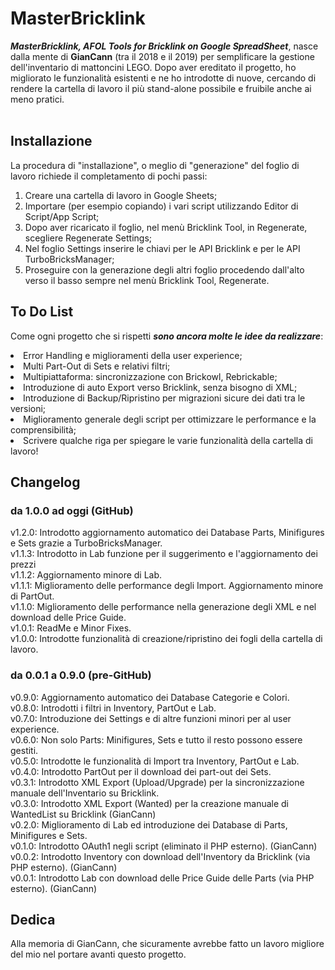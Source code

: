 # MasterBricklink
<b><i>MasterBricklink, AFOL Tools for Bricklink on Google SpreadSheet</b></i>, nasce dalla mente di <b>GianCann</b> (tra il 2018 e il 2019) per semplificare la gestione dell'inventario di mattoncini LEGO. Dopo aver ereditato il progetto, ho migliorato le funzionalità esistenti e ne ho introdotte di nuove, cercando di rendere la cartella di lavoro il più stand-alone possibile e fruibile anche ai meno pratici.<br></br>

## Installazione
La procedura di "installazione", o meglio di "generazione" del foglio di lavoro richiede il completamento di pochi passi:
1. Creare una cartella di lavoro in Google Sheets;
2. Importare (per esempio copiando) i vari script utilizzando Editor di Script/App Script;
3. Dopo aver ricaricato il foglio, nel menù Bricklink Tool, in Regenerate, scegliere Regenerate Settings;
4. Nel foglio Settings inserire le chiavi per le API Bricklink e per le API TurboBricksManager;
5. Proseguire con la generazione degli altri foglio procedendo dall'alto verso il basso sempre nel menù Bricklink Tool, Regenerate.

## To Do List
Come ogni progetto che si rispetti <b><i>sono ancora molte le idee da realizzare</b></i>:
<li>Error Handling e miglioramenti della user experience;</li>
<li>Multi Part-Out di Sets e relativi filtri;</li>
<li>Multipiattaforma: sincronizzazione con Brickowl, Rebrickable;</li>
<li>Introduzione di auto Export verso Bricklink, senza bisogno di XML;</li>
<li>Introduzione di Backup/Ripristino per migrazioni sicure dei dati tra le versioni;</li>
<li>Miglioramento generale degli script per ottimizzare le performance e la comprensibilità;</li>
<li>Scrivere qualche riga per spiegare le varie funzionalità della cartella di lavoro!</li>

## Changelog
### da 1.0.0 ad oggi (GitHub)
v1.2.0: Introdotto aggiornamento automatico dei Database Parts, Minifigures e Sets grazie a TurboBricksManager.<br>
v1.1.3: Introdotto in Lab funzione per il suggerimento e l'aggiornamento dei prezzi <br>
v1.1.2: Aggiornamento minore di Lab.<br>
v1.1.1: Miglioramento delle performance degli Import. Aggiornamento minore di PartOut.<br>
v1.1.0: Miglioramento delle performance nella generazione degli XML e nel download delle Price Guide.<br>
v1.0.1: ReadMe e Minor Fixes.<br>
v1.0.0: Introdotte funzionalità di creazione/ripristino dei fogli della cartella di lavoro.<br>

### da 0.0.1 a 0.9.0 (pre-GitHub)
v0.9.0: Aggiornamento automatico dei Database Categorie e Colori.<br>
v0.8.0: Introdotti i filtri in Inventory, PartOut e Lab.<br>
v0.7.0: Introduzione dei Settings e di altre funzioni minori per al user experience.<br>
v0.6.0: Non solo Parts: Minifigures, Sets e tutto il resto possono essere gestiti.<br>
v0.5.0: Introdotte le funzionalità di Import tra Inventory, PartOut e Lab.<br>
v0.4.0: Introdotto PartOut per il download dei part-out dei Sets.<br>
v0.3.1: Introdotto XML Export (Upload/Upgrade) per la sincronizzazione manuale dell'Inventario su Bricklink.<br>
v0.3.0: Introdotto XML Export (Wanted) per la creazione manuale di WantedList su Bricklink (GianCann)<br>
v0.2.0: Miglioramento di Lab ed introduzione dei Database di Parts, Minifigures e Sets.<br>
v0.1.0: Introdotto OAuth1 negli script (eliminato il PHP esterno). (GianCann)<br>
v0.0.2: Introdotto Inventory con download dell'Inventory da Bricklink (via PHP esterno). (GianCann)<br>
v0.0.1: Introdotto Lab con download delle Price Guide delle Parts (via PHP esterno). (GianCann)<br>

## Dedica
Alla memoria di GianCann, che sicuramente avrebbe fatto un lavoro migliore del mio nel portare avanti questo progetto.
